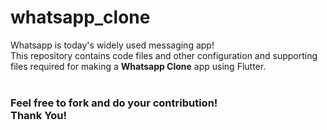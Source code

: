 # whatsapp_clone

Whatsapp is today's widely used messaging app!<br>This repository contains code files and other configuration and supporting files required for making a <b>Whatsapp Clone</b> app using Flutter.<br><br><h3> Feel free to fork and do your contribution!<br>Thank You!</h3>
